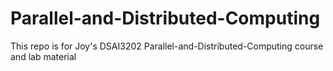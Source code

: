 # Parallel-and-Distributed-Computing
This repo is for Joy's DSAI3202 Parallel-and-Distributed-Computing course and lab material
